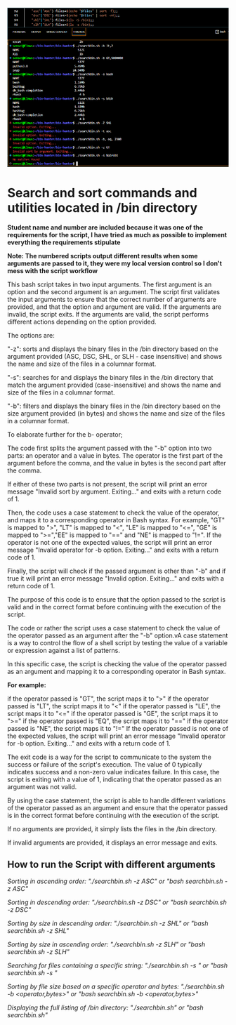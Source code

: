 ![alt text](img/working_bin_hunter.PNG)

# Search and sort commands and utilities located in /bin directory

**Student name and number are included because it was one of the requirements for the script, I have tried as much as possible to implement everything the requirements stipulate**

**Note: The numbered scripts output different results when some arguments are passed to it, they were my local version control so I don't mess with the script workflow**

This bash script takes in two input arguments. The first argument is an option and the second argument is an argument. The script first validates the input arguments to ensure that the correct number of arguments are provided, and that the option and argument are valid. If the arguments are invalid, the script exits. If the arguments are valid, the script performs different actions depending on the option provided.

The options are:

"-z": sorts and displays the binary files in the /bin directory based on the argument provided (ASC, DSC, SHL, or SLH - case insensitive) and shows the name and size of the files in a columnar format.

"-s": searches for and displays the binary files in the /bin directory that match the argument provided (case-insensitive) and shows the name and size of the files in a columnar format.

"-b": filters and displays the binary files in the /bin directory based on the size argument provided (in bytes) and shows the name and size of the files in a columnar format.

To elaborate further for the b- operator;

The code first splits the argument passed with the "-b" option into two parts: an operator and a value in bytes. The operator is the first part of the argument before the comma, and the value in bytes is the second part after the comma.

If either of these two parts is not present, the script will print an error message "Invalid sort by argument. Exiting..." and exits with a return code of 1.

Then, the code uses a case statement to check the value of the operator, and maps it to a corresponding operator in Bash syntax. For example, "GT" is mapped to ">", "LT" is mapped to "<", "LE" is mapped to "<=", "GE" is mapped to ">=","EE" is mapped to "==" and "NE" is mapped to "!=". If the operator is not one of the expected values, the script will print an error message "Invalid operator for -b option. Exiting..." and exits with a return code of 1.

Finally, the script will check if the passed argument is other than "-b" and if true it will print an error message "Invalid option. Exiting..." and exits with a return code of 1.

The purpose of this code is to ensure that the option passed to the script is valid and in the correct format before continuing with the execution of the script.

The code or rather the script uses a case statement to check the value of the operator passed as an argument after the "-b" option.vA case statement is a way to control the flow of a shell script by testing the value of a variable or expression against a list of patterns.

In this specific case, the script is checking the value of the operator passed as an argument and mapping it to a corresponding operator in Bash syntax.

**For example:**

if the operator passed is "GT", the script maps it to ">"
if the operator passed is "LT", the script maps it to "<"
if the operator passed is "LE", the script maps it to "<="
if the operator passed is "GE", the script maps it to ">="
if the operator passed is "EQ", the script maps it to "=="
if the operator passed is "NE", the script maps it to "!="
If the operator passed is not one of the expected values, the script will print an error message "Invalid operator for -b option. Exiting..." and exits with a return code of 1.

The exit code is a way for the script to communicate to the system the success or failure of the script's execution. The value of 0 typically indicates success and a non-zero value indicates failure. In this case, the script is exiting with a value of 1, indicating that the operator passed as an argument was not valid.

By using the case statement, the script is able to handle different variations of the operator passed as an argument and ensure that the operator passed is in the correct format before continuing with the execution of the script.

If no arguments are provided, it simply lists the files in the /bin directory.

If invalid arguments are provided, it displays an error message and exits.

## How to run the Script with different arguments

*Sorting in ascending order: "./searchbin.sh -z ASC" or "bash searchbin.sh -z ASC"* <case-insensitive>

*Sorting in descending order: "./searchbin.sh -z DSC" or "bash searchbin.sh -z DSC"* <case-insensitive>

*Sorting by size in descending order: "./searchbin.sh -z SHL" or "bash searchbin.sh -z SHL"* <case-insensitive>

*Sorting by size in ascending order: "./searchbin.sh -z SLH" or "bash searchbin.sh -z SLH"*

*Searching for files containing a specific string: "./searchbin.sh -s <string>" or "bash searchbin.sh -s <string>"*

*Sorting by file size based on a specific operator and bytes: "./searchbin.sh -b <operator,bytes>" or "bash searchbin.sh -b <operator,bytes>"*

*Displaying the full listing of /bin directory: "./searchbin.sh" or "bash searchbin.sh"*
